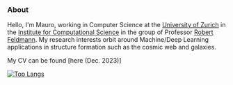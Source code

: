 ### About

Hello, I'm Mauro, working in Computer Science at the [University of Zurich](https://www.uzh.ch/de.html) in the [Institute for Computational Science](https://www.ics.uzh.ch/en/) in the group of Professor [Robert Feldmann](https://www.ics.uzh.ch/~feldmann/). My research interests orbit around Machine/Deep Learning applications in structure formation such as the cosmic web and galaxies.

My CV can be found [here (Dec. 2023)]<!--(https://github.com/maurbe/home/tree/main/src/cv_dec_23.pdf).-->

<!--
[![My github stats](https://github-readme-stats.vercel.app/api?username=maurbe&count_private=true)](https://github.com/anuraghazra/github-readme-stats) 
-->
[![Top Langs](https://github-readme-stats.vercel.app/api/top-langs/?username=maurbe&hide=javascript,html,css,jupyter%20notebook)](https://github.com/anuraghazra/github-readme-stats)

<!--
**maurbe/maurbe** is a ✨ _special_ ✨ repository because its `README.md` (this file) appears on your GitHub profile.

Here are some ideas to get you started:

- 🔭 I’m currently working on ...
- 🌱 I’m currently learning ...
- 👯 I’m looking to collaborate on ...
- 🤔 I’m looking for help with ...
- 💬 Ask me about ...
- 📫 How to reach me: ...
- 😄 Pronouns: ...
- ⚡ Fun fact: ...
-->
